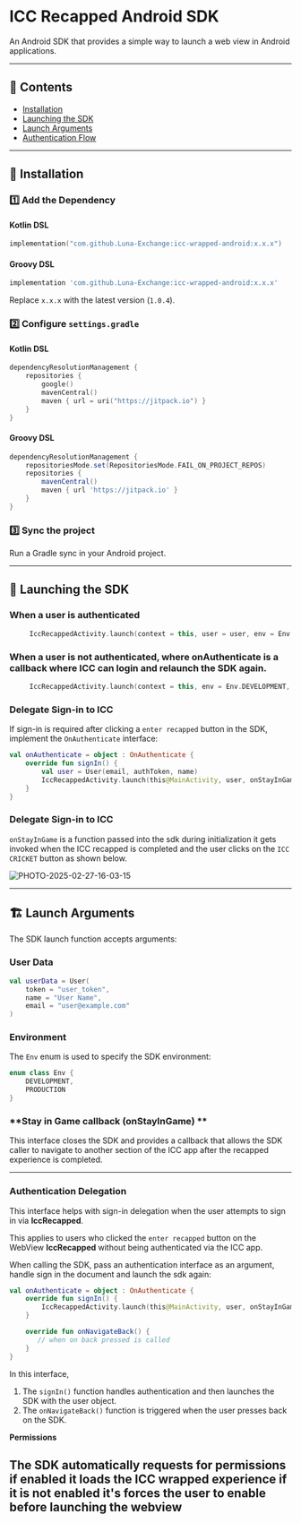 # ICC Recapped Android SDK

An Android SDK that provides a simple way to launch a web view in Android applications.

---

## 📜 Contents
- [Installation](#installation)
- [Launching the SDK](#launching-the-sdk)
- [Launch Arguments](#launch-arguments)
- [Authentication Flow](#authentication-flow)

---

## 🚀 Installation

### 1️⃣ Add the Dependency

#### **Kotlin DSL**
```kotlin
implementation("com.github.Luna-Exchange:icc-wrapped-android:x.x.x")
```

#### **Groovy DSL**
```groovy
implementation 'com.github.Luna-Exchange:icc-wrapped-android:x.x.x'
```
Replace `x.x.x` with the latest version (`1.0.4`).

### 2️⃣ Configure `settings.gradle`

#### **Kotlin DSL**
```kotlin
dependencyResolutionManagement {
    repositories {
        google()
        mavenCentral()
        maven { url = uri("https://jitpack.io") }
    }
}
```

#### **Groovy DSL**
```groovy
dependencyResolutionManagement {
    repositoriesMode.set(RepositoriesMode.FAIL_ON_PROJECT_REPOS)
    repositories {
        mavenCentral()
        maven { url 'https://jitpack.io' }
    }
}
```

### 3️⃣ Sync the project
Run a Gradle sync in your Android project.

---

## 📲 Launching the SDK

### **When a user is authenticated**
```kotlin
     IccRecappedActivity.launch(context = this, user = user, env = Env.DEVELOPMENT, onStayInGame = {})
```

### **When a user is not authenticated**, where onAuthenticate is a callback where ICC can login and relaunch the SDK again.
```kotlin
     IccRecappedActivity.launch(context = this, env = Env.DEVELOPMENT, onStayInGame = {}, onAuthenticate = onAuthenticate)
```

### **Delegate Sign-in to ICC**
If sign-in is required after clicking a `enter recapped` button in the SDK, implement the `OnAuthenticate` interface:

```kotlin
val onAuthenticate = object : OnAuthenticate {
    override fun signIn() {
        val user = User(email, authToken, name)
        IccRecappedActivity.launch(this@MainActivity, user, onStayInGame = {})
    }
}
```

### **Delegate Sign-in to ICC**
`onStayInGame` is a function passed into the sdk during initialization it gets invoked when the ICC recapped is completed and the user clicks on the `ICC CRICKET` button as shown below.

![PHOTO-2025-02-27-16-03-15](https://github.com/user-attachments/assets/c5af385a-a0fe-4c55-86ff-22d414fd40c6)

---

## 🏗️ Launch Arguments
The SDK launch function accepts arguments:

### **User Data**
```kotlin
val userData = User(
    token = "user_token",
    name = "User Name",
    email = "user@example.com"
)
```

### **Environment**
The `Env` enum is used to specify the SDK environment:

```kotlin
enum class Env {
    DEVELOPMENT,
    PRODUCTION
}
```

### **Stay in Game callback (onStayInGame) **
This interface closes the SDK and provides a callback that allows the SDK caller to navigate to another section of the ICC app after the recapped experience is completed.

---
### **Authentication Delegation**
This interface helps with sign-in delegation when the user attempts to sign in via **IccRecapped**.

This  applies to users who clicked the `enter recapped` button on the WebView **IccRecapped** without being authenticated via the ICC app.

When calling the SDK, pass an authentication interface as an argument, handle sign in the document and launch the sdk again:

```kotlin
val onAuthenticate = object : OnAuthenticate {
    override fun signIn() {
        IccRecappedActivity.launch(this@MainActivity, user, onStayInGame = {})
    }

    override fun onNavigateBack() {
       // when on back pressed is called
    }
}
```



In this interface, 
1. The `signIn()` function handles authentication and then launches the SDK with the user object.
2. The `onNavigateBack()` function is triggered when the user presses back on the SDK.

**Permissions**

The SDK automatically requests for permissions if enabled it loads the ICC wrapped experience if it is not enabled it's forces the user to enable before launching the webview
---
